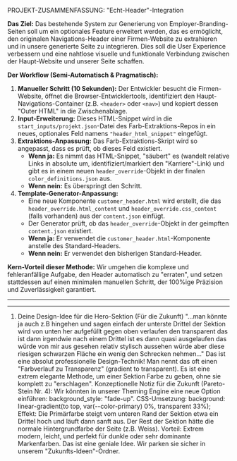 PROJEKT-ZUSAMMENFASSUNG: "Echt-Header"-Integration

**Das Ziel:**
Das bestehende System zur Generierung von Employer-Branding-Seiten soll um ein optionales Feature erweitert werden, das es ermöglicht, den originalen Navigations-Header einer Firmen-Website zu extrahieren und in unsere generierte Seite zu integrieren. Dies soll die User Experience verbessern und eine nahtlose visuelle und funktionale Verbindung zwischen der Haupt-Website und unserer Seite schaffen.

**Der Workflow (Semi-Automatisch & Pragmatisch):**
1.  **Manueller Schritt (10 Sekunden):** Der Entwickler besucht die Firmen-Website, öffnet die Browser-Entwicklertools, identifiziert den Haupt-Navigations-Container (z.B. `<header>` oder `<nav>`) und kopiert dessen "Outer HTML" in die Zwischenablage.
2.  **Input-Erweiterung:** Dieses HTML-Snippet wird in die `start_inputs/projekt.json`-Datei des Farb-Extraktions-Repos in ein neues, optionales Feld namens `"header_html_snippet"` eingefügt.
3.  **Extraktions-Anpassung:** Das Farb-Extraktions-Skript wird so angepasst, dass es prüft, ob dieses Feld existiert.
    *   **Wenn ja:** Es nimmt das HTML-Snippet, "säubert" es (wandelt relative Links in absolute um, identifiziert/markiert den "Karriere"-Link) und gibt es in einem neuen `header_override`-Objekt in der finalen `color_definitions.json` aus.
    *   **Wenn nein:** Es überspringt den Schritt.
4.  **Template-Generator-Anpassung:**
    *   Eine neue Komponente `customer_header.html` wird erstellt, die das `header_override.html_content` und `header_override.css_content` (falls vorhanden) aus der `content.json` einfügt.
    *   Der Generator prüft, ob das `header_override`-Objekt in der geimpften `content.json` existiert.
    *   **Wenn ja:** Er verwendet die `customer_header.html`-Komponente anstelle des Standard-Headers.
    *   **Wenn nein:** Er verwendet den bisherigen Standard-Header.

**Kern-Vorteil dieser Methode:**
Wir umgehen die komplexe und fehleranfällige Aufgabe, den Header automatisch zu "erraten", und setzen stattdessen auf einen minimalen manuellen Schritt, der 100%ige Präzision und Zuverlässigkeit garantiert.


------------------------------------------
------------------------------------------

1. Deine Design-Idee für die Hero-Sektion (Für die Zukunft)
"...man könnte ja auch z.B hingehen und sagen einfach der unterste Drittel der Sektion wird von unten her aufgefüllt gegen oben verlaufen den transparent das ist dann irgendwie nach einem Drittel ist es dann quasi ausgelaufen das würde von mir aus gesehen relativ stylisch aussehen würde aber diese riesigen schwarzen Fläche ein wenig den Schrecken nehmen..."
Das ist eine absolut professionelle Design-Technik! Man nennt das oft einen "Farbverlauf zu Transparenz" (gradient to transparent). Es ist eine extrem elegante Methode, um einer Sektion Farbe zu geben, ohne sie komplett zu "erschlagen".
Konzeptionelle Notiz für die Zukunft (Pareto-Stein Nr. 4):
Wir könnten in unserer Theming Engine eine neue Option einführen: background_style: "fade-up".
CSS-Umsetzung: background: linear-gradient(to top, var(--color-primary) 0%, transparent 33%);
Effekt: Die Primärfarbe steigt vom unteren Rand der Sektion etwa ein Drittel hoch und läuft dann sanft aus. Der Rest der Sektion hätte die normale Hintergrundfarbe der Seite (z.B. Weiss).
Vorteil: Extrem modern, leicht, und perfekt für dunkle oder sehr dominante Markenfarben.
Das ist eine geniale Idee. Wir parken sie sicher in unserem "Zukunfts-Ideen"-Ordner.